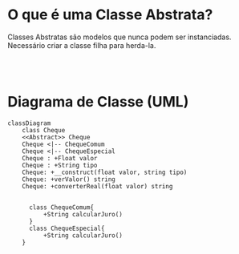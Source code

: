 # O que é uma Classe Abstrata?

Classes Abstratas são modelos que nunca podem ser instanciadas. Necessário criar a classe filha para herda-la.

<br>
<br>


# Diagrama de Classe (UML)

```mermaid
classDiagram
    class Cheque
    <<Abstract>> Cheque
    Cheque <|-- ChequeComum
    Cheque <|-- ChequeEspecial
    Cheque : +Float valor
    Cheque : +String tipo
    Cheque: +__construct(float valor, string tipo) 
    Cheque: +verValor() string
    Cheque: +converterReal(float valor) string
    

      class ChequeComum{
          +String calcularJuro()
      }
      class ChequeEspecial{
          +String calcularJuro()
    }
```